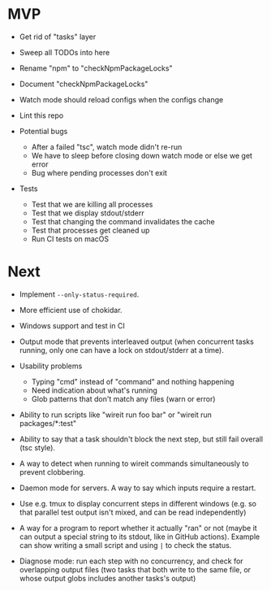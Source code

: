 # MVP

- Get rid of "tasks" layer

- Sweep all TODOs into here

- Rename "npm" to "checkNpmPackageLocks"

- Document "checkNpmPackageLocks"

- Watch mode should reload configs when the configs change

- Lint this repo

- Potential bugs

  - After a failed "tsc", watch mode didn't re-run
  - We have to sleep before closing down watch mode or else we get error
  - Bug where pending processes don't exit

- Tests

  - Test that we are killing all processes
  - Test that we display stdout/stderr
  - Test that changing the command invalidates the cache
  - Test that processes get cleaned up
  - Run CI tests on macOS

# Next

- Implement `--only-status-required`.

- More efficient use of chokidar.

- Windows support and test in CI

- Output mode that prevents interleaved output (when concurrent tasks running,
  only one can have a lock on stdout/stderr at a time).

- Usability problems

  - Typing "cmd" instead of "command" and nothing happening
  - Need indication about what's running
  - Glob patterns that don't match any files (warn or error)

- Ability to run scripts like "wireit run foo bar" or "wireit run
  packages/\*:test"

- Ability to say that a task shouldn't block the next step, but still fail
  overall (tsc style).

- A way to detect when running to wireit commands simultaneously to prevent
  clobbering.

- Daemon mode for servers. A way to say which inputs require a restart.

- Use e.g. tmux to display concurrent steps in different windows (e.g. so that
  parallel test output isn't mixed, and can be read independently)

- A way for a program to report whether it actually "ran" or not (maybe it can
  output a special string to its stdout, like in GitHub actions). Example can
  show writing a small script and using `|` to check the status.

- Diagnose mode: run each step with no concurrency, and check for overlapping
  output files (two tasks that both write to the same file, or whose output
  globs includes another tasks's output)
